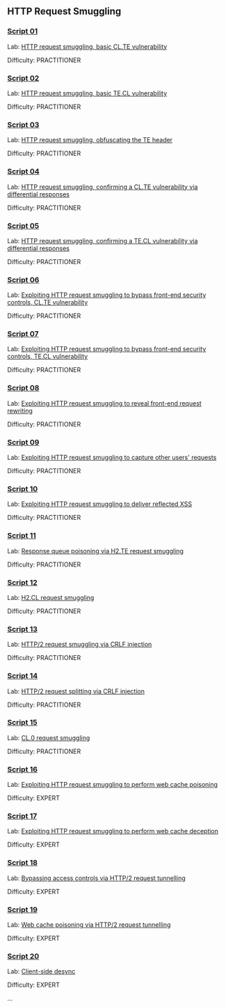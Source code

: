 
## HTTP Request Smuggling



### [**Script 01**](https://github.com/gwyomarch/WebSecurityAcademy/blob/main/RequestSmuggling/exploit-lab01.py)

Lab: [HTTP request smuggling, basic CL.TE vulnerability](https://portswigger.net/web-security/request-smuggling/lab-basic-cl-te)

Difficulty: PRACTITIONER


### [**Script 02**](https://github.com/gwyomarch/WebSecurityAcademy/blob/main/RequestSmuggling/exploit-lab02.py)

Lab: [HTTP request smuggling, basic TE.CL vulnerability](https://portswigger.net/web-security/request-smuggling/lab-basic-te-cl)

Difficulty: PRACTITIONER


### [**Script 03**](https://github.com/gwyomarch/WebSecurityAcademy/blob/main/RequestSmuggling/exploit-lab03.py)

Lab: [HTTP request smuggling, obfuscating the TE header](https://portswigger.net/web-security/request-smuggling/lab-obfuscating-te-header)

Difficulty: PRACTITIONER


### [**Script 04**](https://github.com/gwyomarch/WebSecurityAcademy/blob/main/RequestSmuggling/exploit-lab04.py)

Lab: [HTTP request smuggling, confirming a CL.TE vulnerability via differential responses](https://portswigger.net/web-security/request-smuggling/finding/lab-confirming-cl-te-via-differential-responses)

Difficulty: PRACTITIONER


### [**Script 05**](https://github.com/gwyomarch/WebSecurityAcademy/blob/main/RequestSmuggling/exploit-lab05.py)

Lab: [HTTP request smuggling, confirming a TE.CL vulnerability via differential responses](https://portswigger.net/web-security/request-smuggling/finding/lab-confirming-te-cl-via-differential-responses)

Difficulty: PRACTITIONER


### [**Script 06**](https://github.com/gwyomarch/WebSecurityAcademy/blob/main/RequestSmuggling/exploit-lab06.py)

Lab: [Exploiting HTTP request smuggling to bypass front-end security controls, CL.TE vulnerability](https://portswigger.net/web-security/request-smuggling/exploiting/lab-bypass-front-end-controls-cl-te)

Difficulty: PRACTITIONER


### [**Script 07**](https://github.com/gwyomarch/WebSecurityAcademy/blob/main/RequestSmuggling/exploit-lab07.py)

Lab: [Exploiting HTTP request smuggling to bypass front-end security controls, TE.CL vulnerability](https://portswigger.net/web-security/request-smuggling/exploiting/lab-bypass-front-end-controls-te-cl)

Difficulty: PRACTITIONER


### [**Script 08**](https://github.com/gwyomarch/WebSecurityAcademy/blob/main/RequestSmuggling/exploit-lab08.py)

Lab: [Exploiting HTTP request smuggling to reveal front-end request rewriting](https://portswigger.net/web-security/request-smuggling/exploiting/lab-reveal-front-end-request-rewriting)

Difficulty: PRACTITIONER


### [**Script 09**](https://github.com/gwyomarch/WebSecurityAcademy/blob/main/RequestSmuggling/exploit-lab09.py)

Lab: [Exploiting HTTP request smuggling to capture other users' requests](https://portswigger.net/web-security/request-smuggling/exploiting/lab-capture-other-users-requests)

Difficulty: PRACTITIONER


### [**Script 10**](https://github.com/gwyomarch/WebSecurityAcademy/blob/main/RequestSmuggling/exploit-lab10.py)

Lab: [Exploiting HTTP request smuggling to deliver reflected XSS](https://portswigger.net/web-security/request-smuggling/exploiting/lab-deliver-reflected-xss)

Difficulty: PRACTITIONER


### [**Script 11**](https://github.com/gwyomarch/WebSecurityAcademy/blob/main/RequestSmuggling/exploit-lab11.py)

Lab: [Response queue poisoning via H2.TE request smuggling](https://portswigger.net/web-security/request-smuggling/advanced/response-queue-poisoning/lab-request-smuggling-h2-response-queue-poisoning-via-te-request-smuggling)

Difficulty: PRACTITIONER


### [**Script 12**](https://github.com/gwyomarch/WebSecurityAcademy/blob/main/RequestSmuggling/exploit-lab12.py)

Lab: [H2.CL request smuggling](https://portswigger.net/web-security/request-smuggling/advanced/lab-request-smuggling-h2-cl-request-smuggling)

Difficulty: PRACTITIONER


### [**Script 13**](https://github.com/gwyomarch/WebSecurityAcademy/blob/main/RequestSmuggling/exploit-lab13.py)

Lab: [HTTP/2 request smuggling via CRLF injection](https://portswigger.net/web-security/request-smuggling/advanced/lab-request-smuggling-h2-request-smuggling-via-crlf-injection)

Difficulty: PRACTITIONER


### [**Script 14**](https://github.com/gwyomarch/WebSecurityAcademy/blob/main/RequestSmuggling/exploit-lab14.py)

Lab: [HTTP/2 request splitting via CRLF injection](https://portswigger.net/web-security/request-smuggling/advanced/lab-request-smuggling-h2-request-splitting-via-crlf-injection)

Difficulty: PRACTITIONER


### [**Script 15**](https://github.com/gwyomarch/WebSecurityAcademy/blob/main/RequestSmuggling/exploit-lab15.py)

Lab: [CL.0 request smuggling](https://portswigger.net/web-security/request-smuggling/browser/cl-0/lab-cl-0-request-smuggling)

Difficulty: PRACTITIONER


### [**Script 16**](https://github.com/gwyomarch/WebSecurityAcademy/blob/main/RequestSmuggling/exploit-lab16.py)

Lab: [Exploiting HTTP request smuggling to perform web cache poisoning](https://portswigger.net/web-security/request-smuggling/exploiting/lab-perform-web-cache-poisoning)

Difficulty: EXPERT


### [**Script 17**](https://github.com/gwyomarch/WebSecurityAcademy/blob/main/RequestSmuggling/exploit-lab17.py)

Lab: [Exploiting HTTP request smuggling to perform web cache deception](https://portswigger.net/web-security/request-smuggling/exploiting/lab-perform-web-cache-deception)

Difficulty: EXPERT


### [**Script 18**](https://github.com/gwyomarch/WebSecurityAcademy/blob/main/RequestSmuggling/exploit-lab18.py)

Lab: [Bypassing access controls via HTTP/2 request tunnelling](https://portswigger.net/web-security/request-smuggling/advanced/request-tunnelling/lab-request-smuggling-h2-bypass-access-controls-via-request-tunnelling)

Difficulty: EXPERT


### [**Script 19**](https://github.com/gwyomarch/WebSecurityAcademy/blob/main/RequestSmuggling/exploit-lab19.py)

Lab: [Web cache poisoning via HTTP/2 request tunnelling](https://portswigger.net/web-security/request-smuggling/advanced/request-tunnelling/lab-request-smuggling-h2-web-cache-poisoning-via-request-tunnelling)

Difficulty: EXPERT


### [**Script 20**](https://github.com/gwyomarch/WebSecurityAcademy/blob/main/RequestSmuggling/exploit-lab20.py)

Lab: [Client-side desync](https://portswigger.net/web-security/request-smuggling/browser/client-side-desync/lab-client-side-desync)

Difficulty: EXPERT


...


